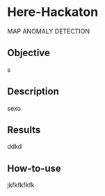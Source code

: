 # Here-Hackaton
MAP ANOMALY DETECTION
## Objective
s
## Description
sexo
## Results
ddkd
## How-to-use
jkfkfkfkfk
